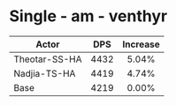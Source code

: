 # Single - am - venthyr
| Actor | DPS | Increase |
|---|:---:|:---:|
|Theotar-SS-HA|4432|5.04%|
|Nadjia-TS-HA|4419|4.74%|
|Base|4219|0.00%|
